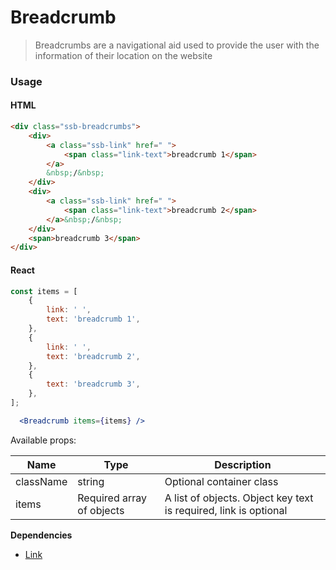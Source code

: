 Breadcrumb
========

> Breadcrumbs are a navigational aid used to provide the user with the information of their location on the website
### Usage


#### HTML

```html
<div class="ssb-breadcrumbs">
    <div>
        <a class="ssb-link" href=" ">
            <span class="link-text">breadcrumb 1</span>
        </a>
        &nbsp;/&nbsp;
    </div>
    <div>
        <a class="ssb-link" href=" ">
            <span class="link-text">breadcrumb 2</span>
        </a>&nbsp;/&nbsp;
    </div>
    <span>breadcrumb 3</span>
</div>

```

#### React

```jsx harmony
const items = [
	{
		link: ' ',
		text: 'breadcrumb 1',
	},
	{
		link: ' ',
		text: 'breadcrumb 2',
	},
	{
		text: 'breadcrumb 3',
	},
];

  <Breadcrumb items={items} />
```

Available props:

| Name       | Type           | Description  |
| ---------- | ------------- | ----- |
| className   | string | Optional container class|
| items   | Required array of objects | 	A list of objects. Object key text is required, link is optional|

__Dependencies__
 - [Link](../Link)
